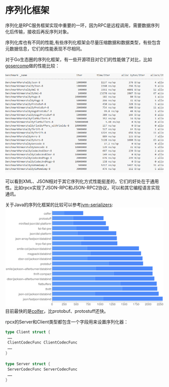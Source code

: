 # 序列化框架

序列化是RPC服务框架实现中重要的一环，因为RPC是远程调用，需要数据序列化后传输，接收后再反序列对象。

序列化库也有不同的性能,有些序列化框架会尽量压缩数据和数据类型，有些包含元数据信息，它们的性能表现不尽相同。

对于Go生态圈的序列化框架，有一些开源项目对它们的性能做了对比，比如 [gosercomp](https://github.com/smallnest/gosercomp)做的性能比较：

![](ch8-gosercomp.png)

可以看到XML、JSON相对于其它序列化方式性能挺差的，它们的好处在于通用性。比如rpcx实现了JSON-RPC和JSON-RPC2协议，可以和其它编程语言实现通讯。

关于Java的序列化框架的比较可以参考[jvm-serializers](https://github.com/eishay/jvm-serializers/):
![](ch8-jvm-serializers.png)
目前最快的是[colfer](https://github.com/pascaldekloe/colfer)，比protobuf、protostuff还快。



rpcx的Server和Client类型都包含一个字段用来设置序列化器：
```go
type Client struct {
 ……
 ClientCodecFunc ClientCodecFunc
 ……
}

type Server struct {
 ServerCodecFunc ServerCodecFunc
 ……
}
```


